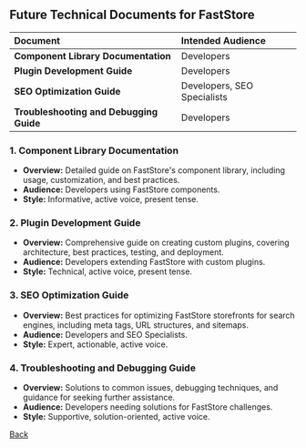 ## **Future Technical Documents for FastStore**

| **Document**                          | **Intended Audience**          |
|:-------------------------------------|:------------------------------|
| **Component Library Documentation**  | Developers                    |
| **Plugin Development Guide**         | Developers                    |
| **SEO Optimization Guide**           | Developers, SEO Specialists   |
| **Troubleshooting and Debugging Guide** | Developers                  |
 

### **1. Component Library Documentation**
- **Overview:** Detailed guide on FastStore's component library, including usage, customization, and best practices.
- **Audience:** Developers using FastStore components.
- **Style:** Informative, active voice, present tense.

### **2. Plugin Development Guide**
- **Overview:** Comprehensive guide on creating custom plugins, covering architecture, best practices, testing, and deployment.
- **Audience:** Developers extending FastStore with custom plugins.
- **Style:** Technical, active voice, present tense.

### **3. SEO Optimization Guide**
- **Overview:** Best practices for optimizing FastStore storefronts for search engines, including meta tags, URL structures, and sitemaps.
- **Audience:** Developers and SEO Specialists.
- **Style:** Expert, actionable, active voice.

### **4. Troubleshooting and Debugging Guide**
- **Overview:** Solutions to common issues, debugging techniques, and guidance for seeking further assistance.
- **Audience:** Developers needing solutions for FastStore challenges.
- **Style:** Supportive, solution-oriented, active voice.

[Back](README.md)
